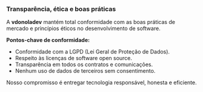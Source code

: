 ### Transparência, ética e boas práticas

A **vdonoladev** mantém total conformidade com as boas práticas de mercado e princípios éticos no desenvolvimento de software.

**Pontos-chave de conformidade:**

* Conformidade com a LGPD (Lei Geral de Proteção de Dados).
* Respeito às licenças de software open source.
* Transparência em todos os contratos e comunicações.
* Nenhum uso de dados de terceiros sem consentimento.

Nosso compromisso é entregar tecnologia responsável, honesta e eficiente.